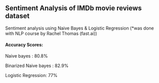 ## Sentiment Analysis of IMDb movie reviews dataset
Sentiment analysis using Naive Bayes & Logistic Regression (*was done with NLP course by Rachel Thomas (fast.ai))

#### Accuracy Scores:
Naive bayes : 80.8%

Binarized Naive bayes : 82.9%

Logistic Regression: 77%
